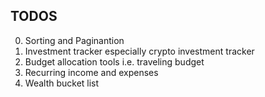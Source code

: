 ## TODOS

0. Sorting and Paginantion
1. Investment tracker especially crypto investment tracker
2. Budget allocation tools i.e. traveling budget
3. Recurring income and expenses
4. Wealth bucket list
